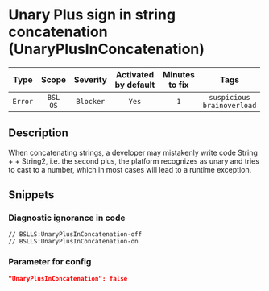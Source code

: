 # Unary Plus sign in string concatenation (UnaryPlusInConcatenation)

 |  Type   |        Scope        | Severity  | Activated<br>by default | Minutes<br>to fix |                 Tags                  |
 |:-------:|:-------------------:|:---------:|:-----------------------------:|:-----------------------:|:-------------------------------------:|
 | `Error` | `BSL`<br>`OS` | `Blocker` |             `Yes`             |           `1`           | `suspicious`<br>`brainoverload` | 

<!-- Блоки выше заполняются автоматически, не трогать -->
## Description

When concatenating strings, a developer may mistakenly write code  String + + String2, i.e. the second plus, the platform recognizes as unary and tries to cast to a number, which in most cases will lead to a runtime exception.

## Snippets

<!-- Блоки ниже заполняются автоматически, не трогать -->
### Diagnostic ignorance in code

```bsl
// BSLLS:UnaryPlusInConcatenation-off
// BSLLS:UnaryPlusInConcatenation-on
```

### Parameter for config

```json
"UnaryPlusInConcatenation": false
```
